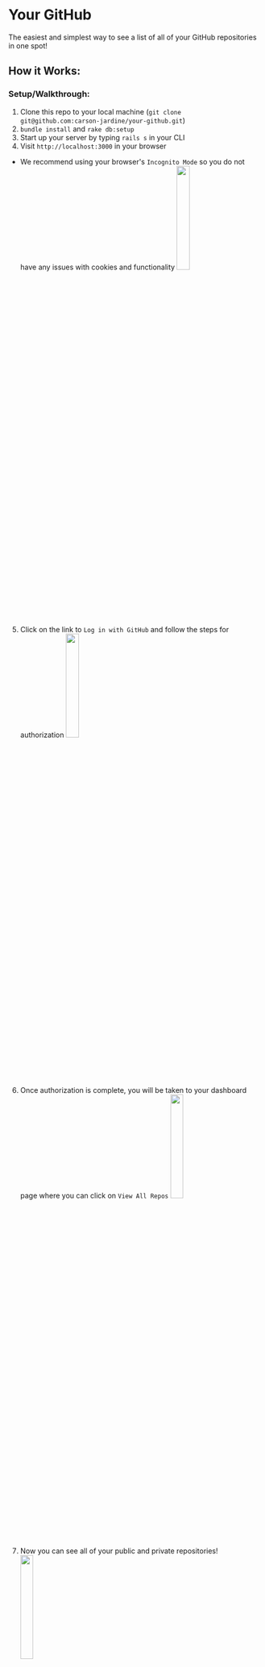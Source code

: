 # Your GitHub
The easiest and simplest way to see a list of all of your GitHub repositories in one spot!

## How it Works:

### Setup/Walkthrough:
1. Clone this repo to your local machine (`git clone git@github.com:carson-jardine/your-github.git`)
2. `bundle install` and `rake db:setup`
3. Start up your server by typing `rails s` in your CLI
4. Visit `http://localhost:3000` in your browser
  - We recommend using your browser's `Incognito Mode` so you do not have any issues with cookies and functionality
<img src="https://user-images.githubusercontent.com/65981543/103493421-78d96380-4dee-11eb-9909-83bbc4d28409.png" width="23%"></img>
5. Click on the link to `Log in with GitHub` and follow the steps for authorization
<img src="https://user-images.githubusercontent.com/65981543/103493498-f2715180-4dee-11eb-9ddb-d37a708ba06e.png" width="23%"></img>
6. Once authorization is complete, you will be taken to your dashboard page where you can click on `View All Repos`
<img src="https://user-images.githubusercontent.com/65981543/103493585-762b3e00-4def-11eb-9fbc-bae8b4d52eae.png" width="23%"></img>
7. Now you can see all of your public and private repositories!
<img src="https://user-images.githubusercontent.com/65981543/103493628-b7bbe900-4def-11eb-811e-efe096d07efb.png" width="23%"></img>
